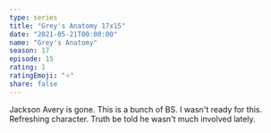 ```yaml
---
type: series
title: "Grey's Anatomy 17x15"
date: "2021-05-21T00:00:00"
name: "Grey's Anatomy"
season: 17
episode: 15
rating: 1
ratingEmoji: "⭐️"
share: false
---
```


Jackson Avery is gone. This is a bunch of BS. I wasn't ready for this. Refreshing character. Truth be told he wasn't much involved lately.
